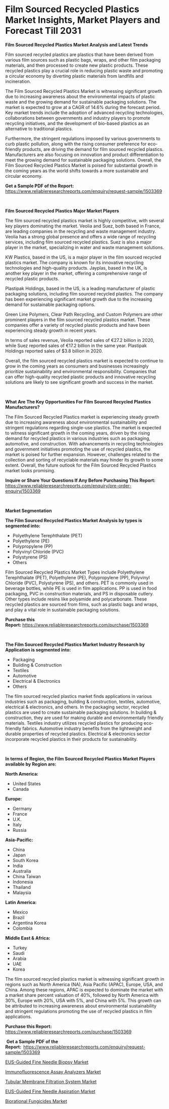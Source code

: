 <p><h1>Film Sourced Recycled Plastics Market Insights, Market Players and Forecast Till 2031</h1></p><p><strong>Film Sourced Recycled Plastics Market Analysis and Latest Trends</strong></p>
<p><p>Film sourced recycled plastics are plastics that have been derived from various film sources such as plastic bags, wraps, and other film packaging materials, and then processed to create new plastic products. These recycled plastics play a crucial role in reducing plastic waste and promoting a circular economy by diverting plastic materials from landfills and incineration.</p><p>The Film Sourced Recycled Plastics Market is witnessing significant growth due to increasing awareness about the environmental impacts of plastic waste and the growing demand for sustainable packaging solutions. The market is expected to grow at a CAGR of 14.6% during the forecast period. Key market trends include the adoption of advanced recycling technologies, collaborations between governments and industry players to promote recycling initiatives, and the development of bio-based plastics as an alternative to traditional plastics.</p><p>Furthermore, the stringent regulations imposed by various governments to curb plastic pollution, along with the rising consumer preference for eco-friendly products, are driving the demand for film sourced recycled plastics. Manufacturers are also focusing on innovation and product differentiation to meet the growing demand for sustainable packaging solutions. Overall, the Film Sourced Recycled Plastics Market is poised for substantial growth in the coming years as the world shifts towards a more sustainable and circular economy.</p></p>
<p><strong>Get a Sample PDF of the Report:&nbsp;</strong> <a href="https://www.reliableresearchreports.com/enquiry/request-sample/1503369">https://www.reliableresearchreports.com/enquiry/request-sample/1503369</a></p>
<p>&nbsp;</p>
<p><strong>Film Sourced Recycled Plastics Major Market Players</strong></p>
<p><p>The film sourced recycled plastics market is highly competitive, with several key players dominating the market. Veolia and Suez, both based in France, are leading companies in the recycling and waste management industry. Veolia has a strong global presence and offers a wide range of recycling services, including film sourced recycled plastics. Suez is also a major player in the market, specializing in water and waste management solutions. </p><p>KW Plastics, based in the US, is a major player in the film sourced recycled plastics market. The company is known for its innovative recycling technologies and high-quality products. Jayplas, based in the UK, is another key player in the market, offering a comprehensive range of recycled plastic products.</p><p>Plastipak Holdings, based in the US, is a leading manufacturer of plastic packaging solutions, including film sourced recycled plastics. The company has been experiencing significant market growth due to the increasing demand for sustainable packaging options.</p><p>Green Line Polymers, Clear Path Recycling, and Custom Polymers are other prominent players in the film sourced recycled plastics market. These companies offer a variety of recycled plastic products and have been experiencing steady growth in recent years.</p><p>In terms of sales revenue, Veolia reported sales of €27.2 billion in 2020, while Suez reported sales of €17.2 billion in the same year. Plastipak Holdings reported sales of $3.8 billion in 2020.</p><p>Overall, the film sourced recycled plastics market is expected to continue to grow in the coming years as consumers and businesses increasingly prioritize sustainability and environmental responsibility. Companies that can offer high-quality recycled plastic products and innovative recycling solutions are likely to see significant growth and success in the market.</p></p>
<p>&nbsp;</p>
<p><strong>What Are The Key Opportunities For Film Sourced Recycled Plastics Manufacturers?</strong></p>
<p><p>The Film Sourced Recycled Plastics market is experiencing steady growth due to increasing awareness about environmental sustainability and stringent regulations regarding single-use plastics. The market is expected to witness significant growth in the coming years, driven by the rising demand for recycled plastics in various industries such as packaging, automotive, and construction. With advancements in recycling technologies and government initiatives promoting the use of recycled plastics, the market is poised for further expansion. However, challenges related to the collection and sorting of recyclable materials may hinder its growth to some extent. Overall, the future outlook for the Film Sourced Recycled Plastics market looks promising.</p></p>
<p><strong>Inquire or Share Your Questions If Any Before Purchasing This Report:</strong> <a href="https://www.reliableresearchreports.com/enquiry/pre-order-enquiry/1503369">https://www.reliableresearchreports.com/enquiry/pre-order-enquiry/1503369</a></p>
<p>&nbsp;</p>
<p><strong>Market Segmentation</strong></p>
<p><strong>The Film Sourced Recycled Plastics Market Analysis by types is segmented into:</strong></p>
<p><ul><li>Polyethylene Terephthalate (PET)</li><li>Polyethylene (PE)</li><li>Polypropylene (PP)</li><li>Polyvinyl Chloride (PVC)</li><li>Polystyrene (PS)</li><li>Others</li></ul></p>
<p><p>Film Sourced Recycled Plastics Market Types include Polyethylene Terephthalate (PET), Polyethylene (PE), Polypropylene (PP), Polyvinyl Chloride (PVC), Polystyrene (PS), and others. PET is commonly used in beverage bottles, while PE is used in film applications. PP is used in food packaging, PVC in construction materials, and PS in disposable cutlery. Other types include resins like polyamide and polycarbonate. These recycled plastics are sourced from films, such as plastic bags and wraps, and play a vital role in sustainable packaging solutions.</p></p>
<p><strong>Purchase this Report:&nbsp;</strong><a href="https://www.reliableresearchreports.com/purchase/1503369">https://www.reliableresearchreports.com/purchase/1503369</a></p>
<p>&nbsp;</p>
<p><strong>The Film Sourced Recycled Plastics Market Industry Research by Application is segmented into:</strong></p>
<p><ul><li>Packaging</li><li>Building & Construction</li><li>Textiles</li><li>Automotive</li><li>Electrical & Electronics</li><li>Others</li></ul></p>
<p><p>The film sourced recycled plastics market finds applications in various industries such as packaging, building & construction, textiles, automotive, electrical & electronics, and others. In the packaging sector, recycled plastics are used to create sustainable packaging solutions. In building & construction, they are used for making durable and environmentally friendly materials. Textiles industry utilizes recycled plastics for producing eco-friendly fabrics. Automotive industry benefits from the lightweight and durable properties of recycled plastics. Electrical & electronics sector incorporate recycled plastics in their products for sustainability.</p></p>
<p>&nbsp;</p>
<p><strong>In terms of Region, the Film Sourced Recycled Plastics Market Players available by Region are:</strong></p>
<p>
    <p> <strong> North America: </strong>
        <ul>
            <li>United States</li>
            <li>Canada</li>
        </ul>
        </p> 
    <p> <strong> Europe: </strong>
        <ul>
            <li>Germany</li>
            <li>France</li>
            <li>U.K.</li>
            <li>Italy</li>
            <li>Russia</li>
        </ul>
        </p> 
    <p> <strong> Asia-Pacific: </strong>
        <ul>
            <li>China</li>
            <li>Japan</li>
            <li>South Korea</li>
            <li>India</li>
            <li>Australia</li>
            <li>China Taiwan</li>
            <li>Indonesia</li>
            <li>Thailand</li>
            <li>Malaysia</li>
        </ul>
        </p> 
    <p> <strong> Latin America: </strong>
        <ul>
            <li>Mexico</li>
            <li>Brazil</li>
            <li>Argentina Korea</li>
            <li>Colombia</li>
        </ul>
        </p> 
    <p> <strong> Middle East & Africa: </strong>
        <ul>
            <li>Turkey</li>
            <li>Saudi</li>
            <li>Arabia</li>
            <li>UAE</li>
            <li>Korea</li>
        </ul>
    </p>
    </p>
<p><p>The film sourced recycled plastics market is witnessing significant growth in regions such as North America (NA), Asia Pacific (APAC), Europe, USA, and China. Among these regions, APAC is expected to dominate the market with a market share percent valuation of 40%, followed by North America with 30%, Europe with 20%, USA with 5%, and China with 5%. This growth can be attributed to increasing awareness about environmental sustainability and stringent regulations promoting the use of recycled plastics in film applications.</p></p>
<p><strong>Purchase this Report: </strong><a href="https://www.reliableresearchreports.com/purchase/1503369">https://www.reliableresearchreports.com/purchase/1503369</a></p>
<p>&nbsp;<strong>Get a Sample PDF of the Report:&nbsp;&nbsp;</strong><a href="https://www.reliableresearchreports.com/enquiry/request-sample/1503369">https://www.reliableresearchreports.com/enquiry/request-sample/1503369</a></p>
<p><strong></strong></p>
<p><p><a href="https://medium.com/@geovanyjast76845/eus-guided-fine-needle-biopsy-market-trends-and-market-analysis-forecasted-for-period-2024-2031-58ddca15a4e0">EUS-Guided Fine Needle Biopsy Market</a></p><p><a href="https://medium.com/p/c9c5d60ebc31/edit">Immunofluorescence Assay Analyzers Market</a></p><p><a href="https://github.com/nicholepatriciadoylenwnrjr0/Market-Research-Report-List-1/blob/main/tubular-membrane-filtration-system-market.md">Tubular Membrane Filtration System Market</a></p><p><a href="https://medium.com/@geovanyjast76845/eus-guided-fine-needle-aspiration-market-trends-and-market-analysis-forecasted-for-period-2024-2031-24e15bc44bbb">EUS-Guided Fine Needle Aspiration Market</a></p><p><a href="https://github.com/gamblestampleyjenny50m5sl6/Market-Research-Report-List-1/blob/main/biorational-fungicides-market.md">Biorational Fungicides Market</a></p></p>
